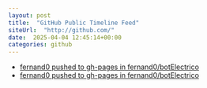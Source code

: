 ```yaml
---
layout: post
title:  "GitHub Public Timeline Feed"
siteUrl:  "http://github.com/"
date:  2025-04-04 12:45:14+00:00
categories: github
---
```

*  [fernand0 pushed to gh-pages in fernand0/botElectrico](https://github.com/fernand0/botElectrico/compare/6eec21a8ff...2a9a9f3122)
*  [fernand0 pushed to gh-pages in fernand0/botElectrico](https://github.com/fernand0/botElectrico/compare/de5ad03dea...afadaa1837)
